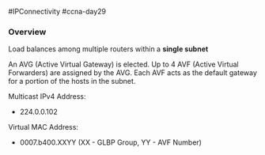 #IPConnectivity #ccna-day29 

### Overview
Load balances among multiple routers within a **single subnet**

An AVG (Active Virtual Gateway) is elected.
Up to 4 AVF (Active Virtual Forwarders) are assigned by the AVG.
Each AVF acts as the default gateway for a portion of the hosts in the subnet.

Multicast IPv4 Address:
- 224.0.0.102

Virtual MAC Address:
- 0007.b400.XXYY (XX - GLBP Group, YY - AVF Number)
